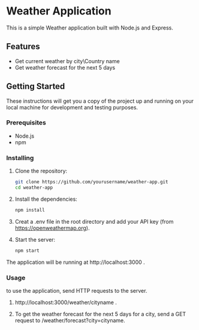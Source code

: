 # Weather Application

This is a simple Weather application built with Node.js and Express.

## Features

- Get current weather by city\Country name
- Get weather forecast for the next 5 days

## Getting Started

These instructions will get you a copy of the project up and running on your local machine for development and testing purposes.

### Prerequisites

- Node.js
- npm

### Installing

1. Clone the repository:

   ```bash
   git clone https://github.com/yourusername/weather-app.git
   cd weather-app

2. Install the dependencies:
    
    ```bash
    npm install 

3. Creat a .env file in the root directory and add your API key (from https://openweathermap.org).

4. Start the server:

    ```bash
    npm start

The application will be running at http://localhost:3000 .

### Usage

to use the application, send HTTP requests to the server.

1. http://localhost:3000/weather/cityname .

2. To get the weather forecast for the next 5 days for a city, send a GET request to /weather/forecast?city=cityname.